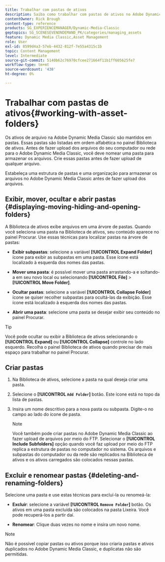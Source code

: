 ```yaml
---
title: Trabalhar com pastas de ativos
description: Saiba como trabalhar com pastas de ativos no Adobe Dynamic Media Classic.
contentOwner: Rick Brough
content-type: reference
products: SG_EXPERIENCEMANAGER/Dynamic-Media-Classic
geptopics: SG_SCENESEVENONDEMAND_PK/categories/managing_assets
feature: Dynamic Media Classic,Asset Management
role: User
exl-id: 8599d4a3-57eb-4432-812f-7e55a4315c1b
topic: Content Management
level: Intermediate
source-git-commit: 5140b62c76970cfcee271664f11b1ff605625fe7
workflow-type: tm+mt
source-wordcount: '438'
ht-degree: 0%

---
```


# Trabalhar com pastas de ativos{#working-with-asset-folders}

Os ativos de arquivo na Adobe Dynamic Media Classic são mantidos em pastas. Essas pastas são listadas em ordem alfabética no painel Biblioteca de ativos. Antes de fazer upload dos arquivos do seu computador ou rede para o Adobe Dynamic Media Classic, você deve nomear uma pasta para armazenar os arquivos. Crie essas pastas antes de fazer upload de qualquer arquivo.

Estabeleça uma estrutura de pastas e uma organização para armazenar os arquivos no Adobe Dynamic Media Classic antes de fazer upload dos arquivos.

## Exibir, mover, ocultar e abrir pastas {#displaying-moving-hiding-and-opening-folders}

A Biblioteca de ativos exibe arquivos em uma árvore de pastas. Quando você seleciona uma pasta na Biblioteca de ativos, seu conteúdo aparece no painel Procurar. Use essas técnicas para localizar pastas na árvore de pastas:

* **Exibir subpastas**: selecione a variável **[!UICONTROL Expand Folder]** ícone para exibir as subpastas em uma pasta. Esse ícone está localizado à esquerda dos nomes das pastas.

* **Mover uma pasta**: é possível mover uma pasta arrastando-a e soltando-a em seu novo local ou selecionando **[!UICONTROL File]** > **[!UICONTROL Move Folder]**.

* **Ocultar pastas**: selecione a variável **[!UICONTROL Collapse Folder]** ícone se quiser recolher subpastas para ocultá-las da exibição. Esse ícone está localizado à esquerda dos nomes das pastas.

* **Abrir uma pasta**: selecione uma pasta se desejar exibir seu conteúdo no painel Procurar.

>[!TIP]
>
>Você pode ocultar ou exibir a Biblioteca de ativos selecionando o **[!UICONTROL Expand]** ou **[!UICONTROL Collapse]** controle no lado esquerdo. Recolha o painel Biblioteca de ativos quando precisar de mais espaço para trabalhar no painel Procurar.

## Criar pastas

1. Na Biblioteca de ativos, selecione a pasta na qual deseja criar uma pasta.
1. Selecione o **[!UICONTROL `Add Folder`]** botão. Este ícone está no topo da lista de pastas.
1. Insira um nome descritivo para a nova pasta ou subpasta. Digite-o no campo ao lado do ícone de pasta.

   >[!NOTE]
   >
   >Você também pode criar pastas no Adobe Dynamic Media Classic ao fazer upload de arquivos por meio do FTP. Selecionar o **[!UICONTROL Include Subfolders]** opção quando você faz upload por meio do FTP replica a estrutura de pastas no computador no sistema. Os arquivos e subpastas do computador ou da rede são replicados na Biblioteca de ativos e os ativos carregados são colocados nessas pastas.

## Excluir e renomear pastas {#deleting-and-renaming-folders}

Selecione uma pasta e use estas técnicas para excluí-la ou renomeá-la:

* **Excluir**: selecione a variável **[!UICONTROL `Remove Folder`]** botão. Os ativos em uma pasta excluída são colocados na pasta Lixeira. Você pode recuperá-los a partir daí.

* **Renomear**: Clique duas vezes no nome e insira um novo nome.

>[!NOTE]
>
>Não é possível copiar pastas ou ativos porque isso criaria pastas e ativos duplicados no Adobe Dynamic Media Classic, e duplicatas não são permitidas.
